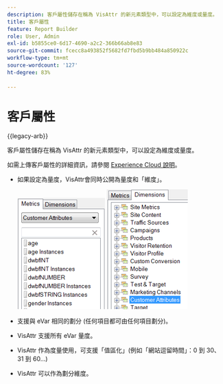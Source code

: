 ```yaml
---
description: 客戶屬性儲存在稱為 VisAttr 的新元素類型中，可以設定為維度或量度。
title: 客戶屬性
feature: Report Builder
role: User, Admin
exl-id: b5855ce0-6d17-4690-a2c2-366b66ab8e83
source-git-commit: fcecc8a493852f5682fd7fbd5b9bb484a850922c
workflow-type: tm+mt
source-wordcount: '127'
ht-degree: 83%

---
```


# 客戶屬性

{{legacy-arb}}

客戶屬性儲存在稱為 VisAttr 的新元素類型中，可以設定為維度或量度。

如需上傳客戶屬性的詳細資訊，請參閱 [Experience Cloud 說明](https://experienceleague.adobe.com/docs/core-services/interface/customer-attributes/attributes.html)。

* 如果設定為量度，VisAttr會同時公開為量度和「維度」。

  ![熒幕擷圖顯示量度和維度客戶屬性。](assets/ca_metrics.png) ![](assets/ca_dimension.png)

* 支援與 eVar 相同的劃分 (任何項目都可由任何項目劃分)。
* VisAttr 支援所有 eVar 量度。
* VisAttr 作為度量使用，可支援「值區化」(例如「網站逗留時間」：0 到 30、31 到 60...)
* VisAttr 可以作為劃分維度。
